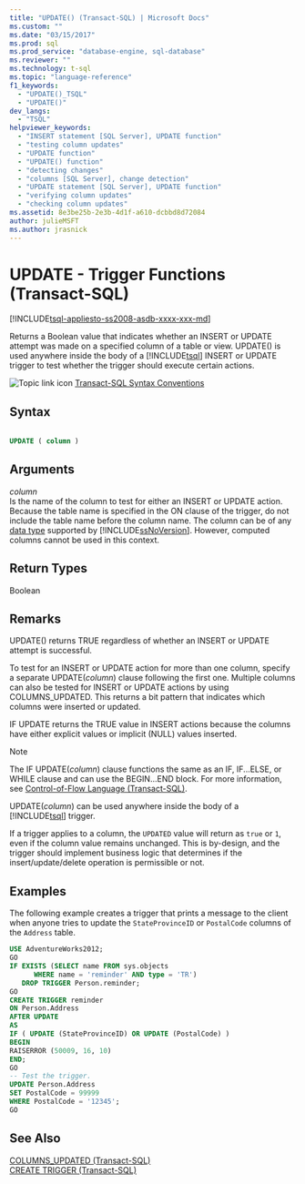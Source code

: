 ```yaml
---
title: "UPDATE() (Transact-SQL) | Microsoft Docs"
ms.custom: ""
ms.date: "03/15/2017"
ms.prod: sql
ms.prod_service: "database-engine, sql-database"
ms.reviewer: ""
ms.technology: t-sql
ms.topic: "language-reference"
f1_keywords: 
  - "UPDATE()_TSQL"
  - "UPDATE()"
dev_langs: 
  - "TSQL"
helpviewer_keywords: 
  - "INSERT statement [SQL Server], UPDATE function"
  - "testing column updates"
  - "UPDATE function"
  - "UPDATE() function"
  - "detecting changes"
  - "columns [SQL Server], change detection"
  - "UPDATE statement [SQL Server], UPDATE function"
  - "verifying column updates"
  - "checking column updates"
ms.assetid: 8e3be25b-2e3b-4d1f-a610-dcbbd8d72084
author: julieMSFT
ms.author: jrasnick
---
```

# UPDATE - Trigger Functions (Transact-SQL)
[!INCLUDE[tsql-appliesto-ss2008-asdb-xxxx-xxx-md](../../includes/tsql-appliesto-ss2008-asdb-xxxx-xxx-md.md)]

  Returns a Boolean value that indicates whether an INSERT or UPDATE attempt was made on a specified column of a table or view. UPDATE() is used anywhere inside the body of a [!INCLUDE[tsql](../../includes/tsql-md.md)] INSERT or UPDATE trigger to test whether the trigger should execute certain actions.  
  
 ![Topic link icon](../../database-engine/configure-windows/media/topic-link.gif "Topic link icon") [Transact-SQL Syntax Conventions](../../t-sql/language-elements/transact-sql-syntax-conventions-transact-sql.md)  
  
## Syntax  
  
```sql  
  
UPDATE ( column )   
```  
  
## Arguments  
 *column*  
 Is the name of the column to test for either an INSERT or UPDATE action. Because the table name is specified in the ON clause of the trigger, do not include the table name before the column name. The column can be of any [data type](../../t-sql/data-types/data-types-transact-sql.md) supported by [!INCLUDE[ssNoVersion](../../includes/ssnoversion-md.md)]. However, computed columns cannot be used in this context.  
  
## Return Types  
 Boolean  
  
## Remarks  
 UPDATE() returns TRUE regardless of whether an INSERT or UPDATE attempt is successful.  
  
 To test for an INSERT or UPDATE action for more than one column, specify a separate UPDATE(*column*) clause following the first one. Multiple columns can also be tested for INSERT or UPDATE actions by using COLUMNS_UPDATED. This returns a bit pattern that indicates which columns were inserted or updated.  
  
 IF UPDATE returns the TRUE value in INSERT actions because the columns have either explicit values or implicit (NULL) values inserted.  
  
> [!NOTE]  
>  The IF UPDATE(*column*) clause functions the same as an IF, IF...ELSE, or WHILE clause and can use the BEGIN...END block. For more information, see [Control-of-Flow Language &#40;Transact-SQL&#41;](~/t-sql/language-elements/control-of-flow.md).  
  
 UPDATE(*column*) can be used anywhere inside the body of a [!INCLUDE[tsql](../../includes/tsql-md.md)] trigger.  
 
If a trigger applies to a column, the `UPDATED` value will return as `true` or `1`, even if the column value remains unchanged. This is by-design, and the trigger should implement business logic that determines if the insert/update/delete operation is permissible or not. 
  
## Examples  
 The following example creates a trigger that prints a message to the client when anyone tries to update the `StateProvinceID` or `PostalCode` columns of the `Address` table.  
  
```sql  
USE AdventureWorks2012;  
GO  
IF EXISTS (SELECT name FROM sys.objects  
      WHERE name = 'reminder' AND type = 'TR')  
   DROP TRIGGER Person.reminder;  
GO  
CREATE TRIGGER reminder  
ON Person.Address  
AFTER UPDATE   
AS   
IF ( UPDATE (StateProvinceID) OR UPDATE (PostalCode) )  
BEGIN  
RAISERROR (50009, 16, 10)  
END;  
GO  
-- Test the trigger.  
UPDATE Person.Address  
SET PostalCode = 99999  
WHERE PostalCode = '12345';  
GO  
```  
  
## See Also  
 [COLUMNS_UPDATED &#40;Transact-SQL&#41;](../../t-sql/functions/columns-updated-transact-sql.md)   
 [CREATE TRIGGER &#40;Transact-SQL&#41;](../../t-sql/statements/create-trigger-transact-sql.md)  
  
  
